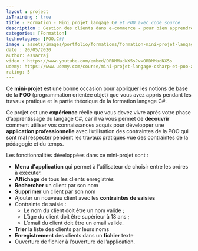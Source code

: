 ```yaml
---
layout : project
isTraining : true
title : Formation - Mini projet langage C# et POO avec code source
description : Gestion des clients dans e-commerce - pour bien apprendre la programmation orientée objet et ses techniques
categories: [Formation]
technologies: [POO,C#]
image : assets/images/portfolio/formations/formation-mini-projet-langage-csharp-et-poo-avec-code-source.jpg
date : 20/05/2020
author: essarraj
video : https://www.youtube.com/embed/ORDMMadNX5s?v=ORDMMadNX5s
udemy: https://www.udemy.com/course/mini-projet-langage-csharp-et-poo-avec-code-source/?referralCode=A478A9B6D8951C43C495
rating: 5
---
```


Ce **mini-projet** est une bonne occasion pour appliquer les notions de base de la **POO** (programmation orientée objet) que vous avez appris pendant les travaux pratique et la partie théorique de la formation langage C#.

Ce projet est une **expérience** réelle que vous devez vivre après votre phase d’apprentissage du langage C#, car il va vous permet de **découvrir** comment utiliser vos connaissances acquis pour développer une **application professionnelle** avec l’utilisation des contraintes de la POO qui sont mal respecter pendent les travaux pratiques vue des contraintes de la pédagogie et du temps.

Les fonctionnalités développées dans ce mini-projet sont :

- **Menu d'application** qui permet à l’utilisateur de choisir entre les ordres à exécuter.
- **Affichage** de tous les clients enregistrés
- **Rechercher** un client par son nom
- **Supprimer** un client par son nom
- Ajouter un nouveau client avec les **contraintes de saisies**
- Contrainte de saisie :
  - Le nom du client doit être un nom valide ;
  - L’âge du client doit être supérieur à 18 ans ;
  - L’email du client doit être un email valide.
- **Trier** la liste des clients par leurs noms
- **Enregistrement** des clients dans un **fichier** texte
- Ouverture de fichier à l’ouverture de l’application.